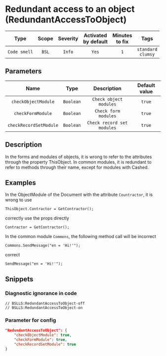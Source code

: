 # Redundant access to an object (RedundantAccessToObject)

|     Type     | Scope | Severity |    Activated<br>by default    |    Minutes<br>to fix    |             Tags             |
|:------------:|:-----:|:--------:|:-----------------------------:|:-----------------------:|:----------------------------:|
| `Code smell` | `BSL` |  `Info`  |             `Yes`             |           `1`           |    `standard`<br>`clumsy`    |

## Parameters


|          Name          |   Type    |        Description         | Default value |
|:----------------------:|:---------:|:--------------------------:|:-------------:|
|  `checkObjectModule`   | `Boolean` |   `Check object modules`   |    `true`     |
|   `checkFormModule`    | `Boolean` |    `Check form modules`    |    `true`     |
| `checkRecordSetModule` | `Boolean` | `Check record set modules` |    `true`     |
<!-- Блоки выше заполняются автоматически, не трогать -->
## Description
In the forms and modules of objects, it is wrong to refer to the attributes through the property ThisObject. In common modules, it is redundant to refer to methods through their name, except for modules with Cashed.

## Examples
In the ObjectModule of the Document with the attribute `Countractor`, it is wrong to use
```bsl
ThisObject.Contractor = GetContractor();
```

correctly use the props directly
```bsl
Contractor = GetContractor();
```

In the common module `Commons`, the following method call will be incorrect
```bsl
Commons.SendMessage("en = 'Hi!'");
```

correct
```bsl
SendMessage("en = 'Hi!'");
```

## Snippets

<!-- Блоки ниже заполняются автоматически, не трогать -->
### Diagnostic ignorance in code

```bsl
// BSLLS:RedundantAccessToObject-off
// BSLLS:RedundantAccessToObject-on
```

### Parameter for config

```json
"RedundantAccessToObject": {
    "checkObjectModule": true,
    "checkFormModule": true,
    "checkRecordSetModule": true
}
```
